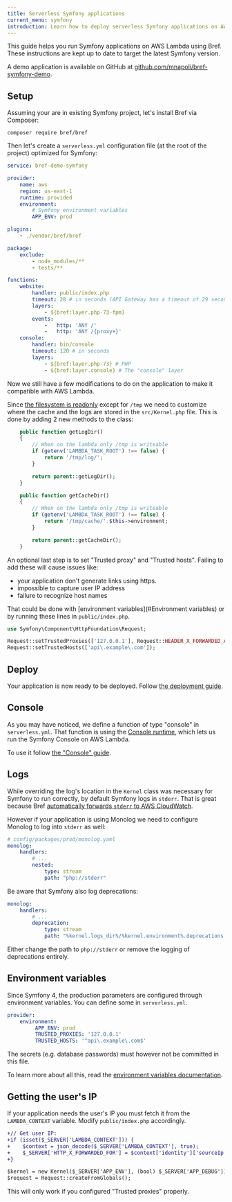 ```yaml
---
title: Serverless Symfony applications
current_menu: symfony
introduction: Learn how to deploy serverless Symfony applications on AWS Lambda using Bref.
---
```


This guide helps you run Symfony applications on AWS Lambda using Bref. These instructions are kept up to date to target the latest Symfony version.

A demo application is available on GitHub at [github.com/mnapoli/bref-symfony-demo](https://github.com/mnapoli/bref-symfony-demo).

## Setup

Assuming your are in existing Symfony project, let's install Bref via Composer:

```
composer require bref/bref
```

Then let's create a `serverless.yml` configuration file (at the root of the project) optimized for Symfony:

```yaml
service: bref-demo-symfony

provider:
    name: aws
    region: us-east-1
    runtime: provided
    environment:
        # Symfony environment variables
        APP_ENV: prod

plugins:
    - ./vendor/bref/bref

package:
    exclude:
        - node_modules/**
        - tests/**

functions:
    website:
        handler: public/index.php
        timeout: 28 # in seconds (API Gateway has a timeout of 29 seconds)
        layers:
            - ${bref:layer.php-73-fpm}
        events:
            -   http: 'ANY /'
            -   http: 'ANY /{proxy+}'
    console:
        handler: bin/console
        timeout: 120 # in seconds
        layers:
            - ${bref:layer.php-73} # PHP
            - ${bref:layer.console} # The "console" layer
```

Now we still have a few modifications to do on the application to make it compatible with AWS Lambda.

Since [the filesystem is readonly](/docs/environment/storage.md) except for `/tmp` we need to customize where the cache and the logs are stored in the `src/Kernel.php` file. This is done by adding 2 new methods to the class:

```php
    public function getLogDir()
    {
        // When on the lambda only /tmp is writeable
        if (getenv('LAMBDA_TASK_ROOT') !== false) {
            return '/tmp/log/';
        }

        return parent::getLogDir();
    }

    public function getCacheDir()
    {
        // When on the lambda only /tmp is writeable
        if (getenv('LAMBDA_TASK_ROOT') !== false) {
            return '/tmp/cache/'.$this->environment;
        }

        return parent::getCacheDir();
    }
```

An optional last step is to set "Trusted proxy" and "Trusted hosts". Failing to add
these will cause issues like: 
 - your application don't generate links using https.
 - impossible to capture user IP address
 - failure to recognize host names 
 
That could be done with [environment variables](#Environment variables) or by running 
these lines in `public/index.php`.

```php
use Symfony\Component\HttpFoundation\Request;

Request::setTrustedProxies(['127.0.0.1'], Request::HEADER_X_FORWARDED_ALL);
Request::setTrustedHosts(['api\.example\.com']);
``` 

## Deploy

Your application is now ready to be deployed. Follow [the deployment guide](/docs/deploy.md).

## Console

As you may have noticed, we define a function of type "console" in `serverless.yml`. That function is using the [Console runtime](/docs/runtimes/console.md), which lets us run the Symfony Console on AWS Lambda.

To use it follow [the "Console" guide](/docs/runtimes/console.md).

## Logs

While overriding the log's location in the `Kernel` class was necessary for Symfony to run correctly, by default Symfony logs in `stderr`. That is great because Bref [automatically forwards `stderr` to AWS CloudWatch](/docs/environment/logs.md).

However if your application is using Monolog we need to configure Monolog to log into `stderr` as well:

```yaml
# config/packages/prod/monolog.yaml
monolog:
    handlers:
        # ...
        nested:
            type: stream
            path: "php://stderr"
```

Be aware that Symfony also log deprecations:

```yaml
monolog:
    handlers:
        # ...
        deprecation:
            type: stream
            path: "%kernel.logs_dir%/%kernel.environment%.deprecations.log"
```

Either change the path to `php://stderr` or remove the logging of deprecations entirely.

## Environment variables

Since Symfony 4, the production parameters are configured through environment variables. You can define some in `serverless.yml`.

```yaml
provider:
    environment:
         APP_ENV: prod
         TRUSTED_PROXIES: '127.0.0.1'
         TRUSTED_HOSTS: '^api\.example\.com$'
```

The secrets (e.g. database passwords) must however not be committed in this file.

To learn more about all this, read the [environment variables documentation](/docs/environment/variables.md).

## Getting the user's IP

If your application needs the user's IP you must fetch it from the `LAMBDA_CONTEXT` variable.
Modify `public/index.php` accordingly.

```diff
+// Get user IP:
+if (isset($_SERVER['LAMBDA_CONTEXT'])) {
+    $context = json_decode($_SERVER['LAMBDA_CONTEXT'], true);
+    $_SERVER['HTTP_X_FORWARDED_FOR'] = $context['identity']['sourceIp'] ?? '';
+}

$kernel = new Kernel($_SERVER['APP_ENV'], (bool) $_SERVER['APP_DEBUG']);
$request = Request::createFromGlobals();
```

This will only work if you configured "Trusted proxies" properly.
